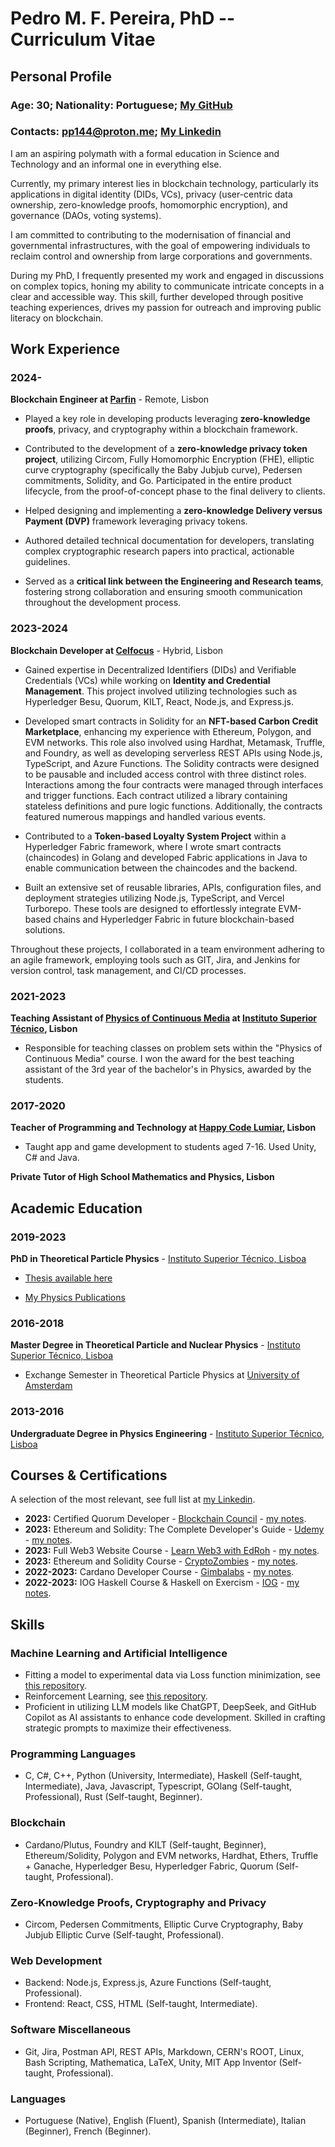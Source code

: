 # Pedro M. F. Pereira, PhD -- Curriculum Vitae

## Personal Profile
### Age: 30; Nationality: Portuguese; [My GitHub](https://github.com/PP144gh)
### Contacts: pp144@proton.me; [My Linkedin](https://www.linkedin.com/in/pedro-m-f-pereira-9aa02bb5/)

I am an aspiring polymath with a formal education in Science and Technology and an informal one in everything else.

Currently, my primary interest lies in blockchain technology, particularly its applications in digital identity (DIDs, VCs), privacy (user-centric data ownership, zero-knowledge proofs, homomorphic encryption), and governance (DAOs, voting systems).

I am committed to contributing to the modernisation of financial and governmental infrastructures, with the goal of empowering individuals to reclaim control and ownership from large corporations and governments.

During my PhD, I frequently presented my work and engaged in discussions on complex topics, honing my ability to communicate intricate concepts in a clear and accessible way. This skill, further developed through positive teaching experiences, drives my passion for outreach and improving public literacy on blockchain.

## Work Experience

### 2024-
**Blockchain Engineer at [Parfin](https://www.parfin.io/)** - Remote, Lisbon

- Played a key role in developing products leveraging **zero-knowledge proofs**, privacy, and cryptography within a blockchain framework.

- Contributed to the development of a **zero-knowledge privacy token project**, utilizing Circom, Fully Homomorphic Encryption (FHE), elliptic curve cryptography (specifically the Baby Jubjub curve), Pedersen commitments, Solidity, and Go. Participated in the entire product lifecycle, from the proof-of-concept phase to the final delivery to clients.

- Helped designing and implementing a **zero-knowledge Delivery versus Payment (DVP)** framework leveraging privacy tokens.

- Authored detailed technical documentation for developers, translating complex cryptographic research papers into practical, actionable guidelines.

- Served as a **critical link between the Engineering and Research teams**, fostering strong collaboration and ensuring smooth communication throughout the development process.

### 2023-2024
**Blockchain Developer at [Celfocus](https://www.celfocus.com/)** - Hybrid, Lisbon

- Gained expertise in Decentralized Identifiers (DIDs) and Verifiable Credentials (VCs) while working on **Identity and Credential Management**. This project involved utilizing technologies such as Hyperledger Besu, Quorum, KILT, React, Node.js, and Express.js.
  
- Developed smart contracts in Solidity for an **NFT-based Carbon Credit Marketplace**, enhancing my experience with Ethereum, Polygon, and EVM networks. This role also involved using Hardhat, Metamask, Truffle, and Foundry, as well as developing serverless REST APIs using Node.js, TypeScript, and Azure Functions. 
The Solidity contracts were designed to be pausable and included access control with three distinct roles. Interactions among the four contracts were managed through interfaces and trigger functions. Each contract utilized a library containing stateless definitions and pure logic functions. Additionally, the contracts featured numerous mappings and handled various events. 
  
- Contributed to a **Token-based Loyalty System Project** within a Hyperledger Fabric framework, where I wrote smart contracts (chaincodes) in Golang and developed Fabric applications in Java to enable communication between the chaincodes and the backend.

- Built an extensive set of reusable libraries, APIs, configuration files, and deployment strategies utilizing Node.js, TypeScript, and Vercel Turborepo. These tools are designed to effortlessly integrate EVM-based chains and Hyperledger Fabric in future blockchain-based solutions.
  
Throughout these projects, I collaborated in a team environment adhering to an agile framework, employing tools such as GIT, Jira, and Jenkins for version control, task management, and CI/CD processes.

### 2021-2023
**Teaching Assistant of [Physics of Continuous Media](https://fenix.tecnico.ulisboa.pt/disciplinas/FMCon/2022-2023/2-semestre) at [Instituto Superior Técnico](https://www.tecnico.ulisboa.pt), Lisbon**

- Responsible for teaching classes on problem sets within the "Physics of Continuous Media" course. I won the award for the best teaching assistant of the 3rd year of the bachelor's in Physics, awarded by the students.

### 2017-2020
**Teacher of Programming and Technology at [Happy Code Lumiar](http://www.happycode.pt/), Lisbon**

- Taught app and game development to students aged 7-16. Used Unity, C# and Java.
  
**Private Tutor of High School Mathematics and Physics, Lisbon**


## Academic Education

### 2019-2023
**PhD in Theoretical Particle Physics** - [Instituto Superior Técnico, Lisboa](http://www.tecnico.ulisboa.pt)

- [Thesis available here](https://inspirehep.net/literature/2751900)

- [My Physics Publications](https://inspirehep.net/authors/1638935?ui-citation-summary=true) 

### 2016-2018
**Master Degree in Theoretical Particle and Nuclear Physics** - [Instituto Superior Técnico, Lisboa](http://www.tecnico.ulisboa.pt)

- Exchange Semester in Theoretical Particle Physics at [University of Amsterdam](https://www.uva.nl/en)

### 2013-2016
**Undergraduate Degree in Physics Engineering** - [Instituto Superior Técnico, Lisboa](http://www.tecnico.ulisboa.pt)

## Courses & Certifications

A selection of the most relevant, see full list at [my Linkedin](https://www.linkedin.com/in/pedro-m-f-pereira-9aa02bb5/).

- **2023:** Certified Quorum Developer - [Blockchain Council](https://www.credential.net/cad2e931-6604-43bb-9014-70bf7ff65963#gs.0q57qn) - [my notes](https://github.com/PP144gh/quorum-besu_tests).
- **2023:** Ethereum and Solidity: The Complete Developer's Guide - [Udemy](https://www.udemy.com/course/ethereum-and-solidity-the-complete-developers-guide/?couponCode=24T4FS22124) - [my notes](https://github.com/PP144gh/ethereum_engineer).
- **2023:** Full Web3 Website Course - [Learn Web3 with EdRoh](https://www.youtube.com/watch?v=ynFNLBP2TPs) - [my notes](https://github.com/PP144gh/Web3_Website).
- **2023:** Ethereum and Solidity Course - [CryptoZombies](https://cryptozombies.io/) - [my notes](https://github.com/PP144gh/solidity_tutorial).
- **2022-2023:** Cardano Developer Course - [Gimbalabs](https://gimbalabs.com/gimbalgrid) - [my notes](https://github.com/PP144gh/Cardano_offchain_code).
- **2022-2023:** IOG Haskell Course & Haskell on Exercism - [IOG](https://iog.io/) - [my notes](https://github.com/PP144gh/haskell_exercism).

## Skills

### Machine Learning and Artificial Intelligence

- Fitting a model to experimental data via Loss function minimization, see [this repository](https://github.com/PP144gh/physics_code/tree/master/vlq_parameter_space_generator).
- Reinforcement Learning, see [this repository](https://github.com/PP144gh/physics_code/tree/master/reinforcement_learning).
- Proficient in utilizing LLM models like ChatGPT, DeepSeek, and GitHub Copilot as AI assistants to enhance code development. Skilled in crafting strategic prompts to maximize their effectiveness.
  
### Programming Languages

- C, C#, C++, Python (University, Intermediate), Haskell (Self-taught, Intermediate), Java, Javascript, Typescript, GOlang (Self-taught, Professional), Rust (Self-taught, Beginner).

### Blockchain

- Cardano/Plutus, Foundry and KILT (Self-taught, Beginner), Ethereum/Solidity, Polygon and EVM networks, Hardhat, Ethers, Truffle + Ganache,  Hyperledger Besu, Hyperledger Fabric, Quorum (Self-taught, Professional).

### Zero-Knowledge Proofs, Cryptography and Privacy

- Circom, Pedersen Commitments, Elliptic Curve Cryptography, Baby Jubjub Elliptic Curve (Self-taught, Professional).

### Web Development

- Backend: Node.js, Express.js, Azure Functions (Self-taught, Professional).
- Frontend: React, CSS, HTML (Self-taught, Intermediate).

### Software Miscellaneous

- Git, Jira, Postman API, REST APIs, Markdown, CERN's ROOT, Linux, Bash Scripting, Mathematica, LaTeX, Unity, MIT App Inventor (Self-taught, Professional).

### Languages

- Portuguese (Native), English (Fluent), Spanish (Intermediate), Italian (Beginner), French (Beginner).
